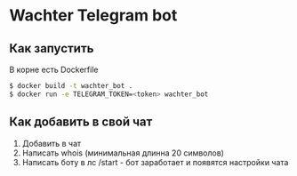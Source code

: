 # Wachter Telegram bot

## Как запустить

В корне есть Dockerfile

```bash
$ docker build -t wachter_bot .
$ docker run -e TELEGRAM_TOKEN=<token> wachter_bot
```

## Как добавить в свой чат

1. Добавить в чат
2. Написать whois (минимальная длинна 20 символов)
3. Написать боту в лс /start - бот заработает и появятся настройки чата
